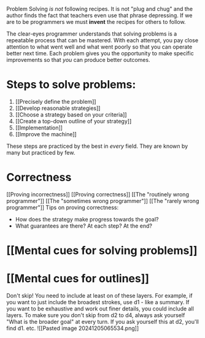 Problem Solving *is not* following recipes. It is not "plug and chug" and the author finds the fact that teachers even use that phrase depressing. If we are to be programmers we must **invent** the recipes for others to follow. 

The clear-eyes programmer understands that solving problems is a repeatable process that can be mastered. With each attempt, you pay close attention to what went well and what went poorly so that you can operate better next time. Each problem gives you the opportunity to make specific improvements so that *you* can produce better outcomes. 

# Steps to solve problems: 
1. [[Precisely define the problem]]
2. [[Develop reasonable strategies]]
3. [[Choose a strategy based on your criteria]]
4. [[Create a top-down outline of your strategy]]
5. [[Implementation]] 
6. [[Improve the machine]] 

These steps are practiced by the best in *every* field. They are known by many but practiced by few. 

# Correctness
[[Proving incorrectness]]
[[Proving correctness]]
	[[The "routinely wrong programmer"]]
	[[The "sometimes wrong programmer"]]
	[[The "rarely wrong programmer"]]
Tips on proving correctness:
- How does the strategy make progress towards the goal? 
- What guarantees are there? At each step? At the end? 

# [[Mental cues for solving problems]]

# [[Mental cues for outlines]]

Don't skip! You need to include at least on of these layers. For example, if you want to just include the broadest strokes, use d1 - like a summary. If you want to be exhaustive and work out finer details, you could include all layers. To make sure you don't skip from d2 to d4, always ask yourself "What is the broader goal" at every turn. If you ask yourself this at d2, you'll find d1. etc. 
![[Pasted image 20241205065534.png]]




